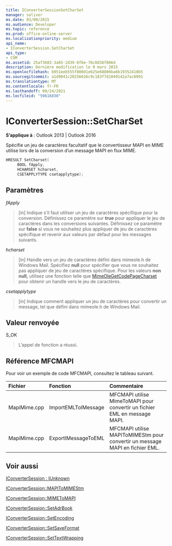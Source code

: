 ```yaml
---
title: IConverterSessionSetCharSet
manager: soliver
ms.date: 03/09/2015
ms.audience: Developer
ms.topic: reference
ms.prod: office-online-server
ms.localizationpriority: medium
api_name:
- IConverterSession.SetCharSet
api_type:
- COM
ms.assetid: 25af3683-3a65-2d39-6f6e-76c8d36f866d
description: Dernière modification le 9 mars 2015
ms.openlocfilehash: b951eeb555f800d1e625e68806ba6b19352410b5
ms.sourcegitcommit: a1d9041c20256616c9c183f7d1049142a7ac6991
ms.translationtype: MT
ms.contentlocale: fr-FR
ms.lasthandoff: 09/24/2021
ms.locfileid: "59616830"
---
```

# <a name="iconvertersessionsetcharset"></a>IConverterSession::SetCharSet

  
  
**S’applique à** : Outlook 2013 | Outlook 2016 
  
Spécifie un jeu de caractères facultatif que le convertisseur MAPI en MIME utilise lors de la conversion d’un message MAPI en flux MIME.
  
```cpp
HRESULT SetCharset( 
     BOOL fApply, 
     HCHARSET hcharset, 
     CSETAPPLYTYPE csetapplytype); 
```

## <a name="parameters"></a>Paramètres

 _fApply_
  
> [in] Indique s’il faut utiliser un jeu de caractères spécifique pour la conversion. Définissez ce paramètre sur **true** pour appliquer le jeu de caractères dans les conversions suivantes. Définissez ce paramètre sur **false** si vous ne souhaitez plus appliquer de jeu de caractères spécifique et revenir aux valeurs par défaut pour les messages suivants. 
    
 _hcharset_
  
> [in] Handle vers un jeu de caractères défini dans mimeole.h de Windows Mail. Spécifiez **null** pour spécifier que vous ne souhaitez pas appliquer de jeu de caractères spécifique. Pour les valeurs **non null,** utilisez une fonction telle que [MimeOleGetCodePageCharset](https://msdn.microsoft.com/library/ms714746%28VS.85%29.aspx) pour obtenir un handle vers le jeu de caractères. 
    
 _csetapplytype_
  
> [in] Indique comment appliquer un jeu de caractères pour convertir un message, tel que défini dans mimeole.h de Windows Mail.
    
## <a name="return-value"></a>Valeur renvoyée

S_OK
  
> L’appel de fonction a réussi.
    
## <a name="mfcmapi-reference"></a>Référence MFCMAPI

Pour voir un exemple de code MFCMAPI, consultez le tableau suivant.
  
|**Fichier**|**Fonction**|**Commentaire**|
|:-----|:-----|:-----|
|MapiMime.cpp  <br/> |ImportEMLToIMessage  <br/> |MFCMAPI utilise MimeToMAPI pour convertir un fichier EML en message MAPI.  <br/> |
|MapiMime.cpp  <br/> |ExportIMessageToEML  <br/> |MFCMAPI utilise MAPIToMIMEStm pour convertir un message MAPI en fichier EML.  <br/> |
   
## <a name="see-also"></a>Voir aussi



[IConverterSession : IUnknown](iconvertersessioniunknown.md)
  
[IConverterSession::MAPIToMIMEStm](iconvertersession-mapitomimestm.md)
  
[IConverterSession::MIMEToMAPI](iconvertersession-mimetomapi.md)
  
[IConverterSession::SetAdrBook](iconvertersession-setadrbook.md)
  
[IConverterSession::SetEncoding](iconvertersession-setencoding.md)
  
[IConverterSession::SetSaveFormat](iconvertersession-setsaveformat.md)
  
[IConverterSession::SetTextWrapping](iconvertersession-settextwrapping.md)

